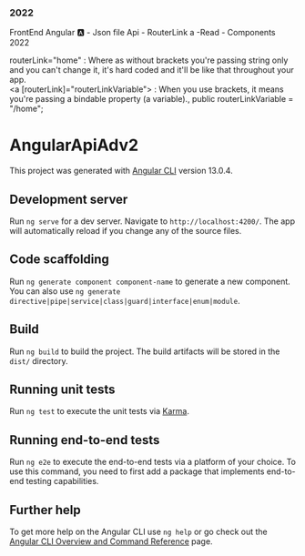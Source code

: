 ### 2022
FrontEnd Angular 🅰 - Json file Api - RouterLink a -Read - Components 2022 


 routerLink="home" : Where as without brackets you're passing string only and you can't change it, it's hard coded and it'll be like that throughout your app. <br>
 <a [routerLink]="routerLinkVariable"></a> : When you use brackets, it means you're passing a bindable property (a variable)., public routerLinkVariable = "/home";
 
# AngularApiAdv2

This project was generated with [Angular CLI](https://github.com/angular/angular-cli) version 13.0.4.

## Development server

Run `ng serve` for a dev server. Navigate to `http://localhost:4200/`. The app will automatically reload if you change any of the source files.

## Code scaffolding

Run `ng generate component component-name` to generate a new component. You can also use `ng generate directive|pipe|service|class|guard|interface|enum|module`.

## Build

Run `ng build` to build the project. The build artifacts will be stored in the `dist/` directory.

## Running unit tests

Run `ng test` to execute the unit tests via [Karma](https://karma-runner.github.io).

## Running end-to-end tests

Run `ng e2e` to execute the end-to-end tests via a platform of your choice. To use this command, you need to first add a package that implements end-to-end testing capabilities.

## Further help

To get more help on the Angular CLI use `ng help` or go check out the [Angular CLI Overview and Command Reference](https://angular.io/cli) page.
